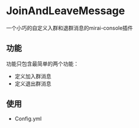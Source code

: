 # JoinAndLeaveMessage
一个小巧的自定义入群和退群消息的mirai-console插件
## 功能
功能只包含最简单的两个功能：
* 定义加入群消息
* 定义退出群消息
## 使用
* Config.yml
